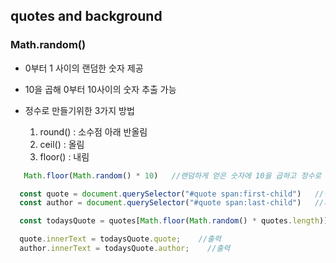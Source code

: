 ## quotes and background

### Math.random()
- 0부터 1 사이의 랜덤한 숫자 제공
- 10을 곱해 0부터 10사이의 숫자 추출 가능
- 정수로 만들기위한 3가지 방법

    1. round() : 소수점 아래 반올림
    2. ceil() : 올림
    3. floor() : 내림

```javaScript
   Math.floor(Math.random() * 10)   //랜덤하게 얻은 숫자에 10을 곱하고 정수로 만들기 위해 floor 사용
```

```javaScript
  const quote = document.querySelector("#quote span:first-child")   //명언
  const author = document.querySelector("#quote span:last-child")   //저자

  const todaysQuote = quotes[Math.floor(Math.random() * quotes.length)];    //Array.length를 사용해 길이 반환

  quote.innerText = todaysQuote.quote;    //출력
  author.innerText = todaysQuote.author;    //출력
```
